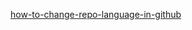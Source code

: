 [how-to-change-repo-language-in-github](https://hackernoon.com/how-to-change-repo-language-in-github-c3e07819c5bb)
